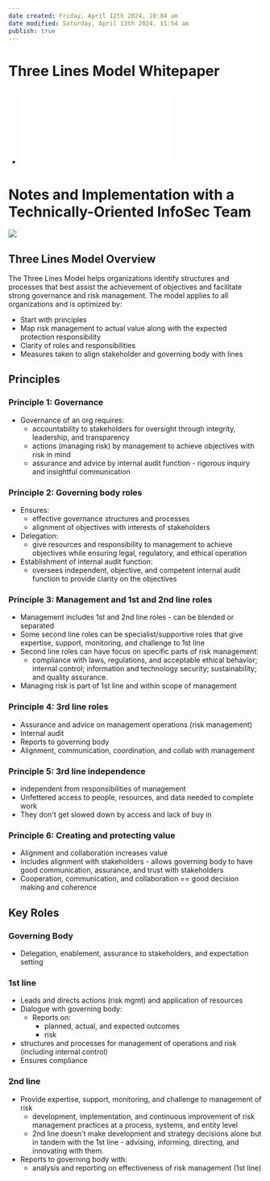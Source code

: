 ```yaml
---
date created: Friday, April 12th 2024, 10:04 am
date modified: Saturday, April 13th 2024, 11:54 am
publish: true
---
```


# Three Lines Model Whitepaper
- ![](three-lines-model-updated.pdf)

# Notes and Implementation with a Technically-Oriented InfoSec Team
![](_attachments/IIA%203%20Lines%20Model/IMG-20240412102823483.png)
## Three Lines Model Overview
The Three Lines Model helps organizations identify structures and processes that best assist the achievement of objectives and facilitate strong governance and risk management. The model applies to all organizations and is optimized by:
- Start with principles
- Map risk management to actual value along with the expected protection responsibility
- Clarity of roles and responsibilities
- Measures taken to align stakeholder and governing body with lines
## Principles 
### Principle 1: Governance
- Governance of an org requires:
	- accountability to stakeholders for oversight through integrity, leadership, and transparency
	- actions (managing risk) by management to achieve objectives with risk in mind
	- assurance and advice by internal audit function - rigorous inquiry and insightful communication
### Principle 2: Governing body roles
- Ensures:
	- effective governance structures and processes
	- alignment of objectives with interests of stakeholders
- Delegation:
	- give resources and responsibility to management to achieve objectives while ensuring legal, regulatory, and ethical operation
- Establishment of internal audit function:
	- oversees independent, objective, and competent internal audit function to provide clarity on the objectives
### Principle 3: Management and 1st and 2nd line roles
- Management includes 1st and 2nd line roles - can be blended or separated
- Some second line roles can be specialist/supportive roles that give expertise, support, monitoring, and challenge to 1st line
- Second line roles can have focus on specific parts of risk management: 
	- compliance with laws, regulations, and acceptable ethical behavior; internal control; information and technology security; sustainability; and quality assurance.
- Managing risk is part of 1st line and within scope of management
### Principle 4: 3rd line roles
- Assurance and advice on management operations (risk management)
- Internal audit 
- Reports to governing body
- Alignment, communication, coordination, and collab with management
### Principle 5: 3rd line independence
- independent from responsibilities of management 
- Unfettered access to people, resources, and data needed to complete work
- They don't get slowed down by access and lack of buy in
### Principle 6: Creating and protecting value
- Alignment and collaboration increases value
- Includes alignment with stakeholders - allows governing body to have good communication, assurance, and trust with stakeholders
- Cooperation, communication, and collaboration == good decision making and coherence 
## Key Roles
### Governing Body
- Delegation, enablement, assurance to stakeholders, and expectation setting
### 1st line
- Leads and directs actions (risk mgmt) and application of resources 
- Dialogue with governing body:
	- Reports on:
		- planned, actual, and expected outcomes
		- risk
- structures and processes for management of operations and risk (including internal control)
- Ensures compliance
### 2nd line
- Provide expertise, support, monitoring, and challenge to management of risk
	- development, implementation, and continuous improvement of risk management practices at a process, systems, and entity level
	- 2nd line doesn't make development and strategy decisions alone but in tandem with the 1st line - advising, informing, directing, and innovating with them.
- Reports to governing body with:
	- analysis and reporting on effectiveness of risk management (1st line)